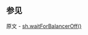 ## 参见

原文 - [sh.waitForBalancerOff()]( https://docs.mongodb.com/manual/reference/method/sh.waitForBalancerOff/ )

